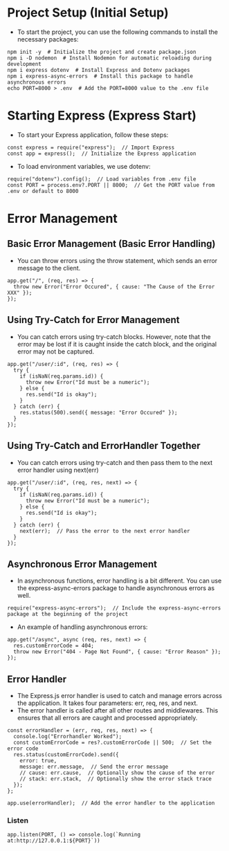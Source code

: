 # Project Setup (Initial Setup)

- To start the project, you can use the following commands to install the necessary packages:

```
npm init -y  # Initialize the project and create package.json
npm i -D nodemon  # Install Nodemon for automatic reloading during development
npm i express dotenv  # Install Express and Dotenv packages
npm i express-async-errors  # Install this package to handle asynchronous errors
echo PORT=8000 > .env  # Add the PORT=8000 value to the .env file
```

# Starting Express (Express Start)

- To start your Express application, follow these steps:

```
const express = require("express");  // Import Express
const app = express();  // Initialize the Express application
```

- To load environment variables, we use dotenv:

```
require("dotenv").config();  // Load variables from .env file
const PORT = process.env?.PORT || 8000;  // Get the PORT value from .env or default to 8000
```

# Error Management

## Basic Error Management (Basic Error Handling)

- You can throw errors using the throw statement, which sends an error message to the client.

```
app.get("/", (req, res) => {
  throw new Error("Error Occured", { cause: "The Cause of the Error XXX" });
});
```

## Using Try-Catch for Error Management

- You can catch errors using try-catch blocks. However, note that the error may be lost if it is caught inside the catch block, and the original error may not be captured.

```
app.get("/user/:id", (req, res) => {
  try {
    if (isNaN(req.params.id)) {
      throw new Error("Id must be a numeric");
    } else {
      res.send("Id is okay");
    }
  } catch (err) {
    res.status(500).send({ message: "Error Occured" });
  }
});
```

## Using Try-Catch and ErrorHandler Together

- You can catch errors using try-catch and then pass them to the next error handler using next(err)

```
app.get("/user/:id", (req, res, next) => {
  try {
    if (isNaN(req.params.id)) {
      throw new Error("Id must be a numeric");
    } else {
      res.send("Id is okay");
    }
  } catch (err) {
    next(err);  // Pass the error to the next error handler
  }
});
```

## Asynchronous Error Management

- In asynchronous functions, error handling is a bit different. You can use the express-async-errors package to handle asynchronous errors as well.

```
require("express-async-errors");  // Include the express-async-errors package at the beginning of the project
```

- An example of handling asynchronous errors:

```
app.get("/async", async (req, res, next) => {
  res.customErrorCode = 404;
  throw new Error("404 - Page Not Found", { cause: "Error Reason" });
});
```

## Error Handler

- The Express.js error handler is used to catch and manage errors across the application. It takes four parameters: err, req, res, and next.
- The error handler is called after all other routes and middlewares. This ensures that all errors are caught and processed appropriately.

```
const errorHandler = (err, req, res, next) => {
  console.log("Errorhandler Worked");
  const customErrorCode = res?.customErrorCode || 500;  // Set the error code
  res.status(customErrorCode).send({
    error: true,
    message: err.message,  // Send the error message
    // cause: err.cause,  // Optionally show the cause of the error
    // stack: err.stack,  // Optionally show the error stack trace
  });
};

app.use(errorHandler);  // Add the error handler to the application
```

### Listen

```
app.listen(PORT, () => console.log(`Running at:http://127.0.0.1:${PORT}`))
```
